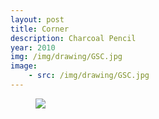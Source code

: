 ```yaml
---
layout: post
title: Corner
description: Charcoal Pencil
year: 2010
img: /img/drawing/GSC.jpg
image:
    - src: /img/drawing/GSC.jpg
---
```

<figure>
  <img
    class="post-image" src="{{ page.image[0].src }}">
</figure>
